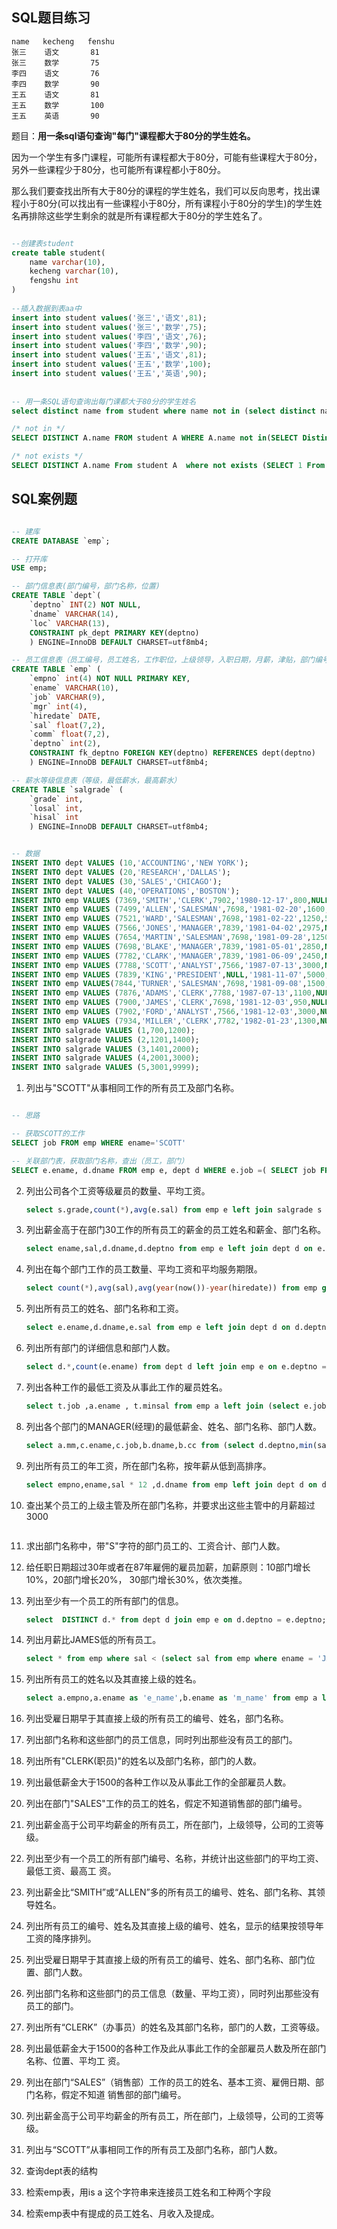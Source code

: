 ## SQL题目练习



```
name   kecheng   fenshu
张三    语文       81
张三    数学       75
李四    语文       76
李四    数学       90
王五    语文       81
王五    数学       100
王五    英语       90

```


题目：**用一条sql语句查询"每门"课程都大于80分的学生姓名。**


因为一个学生有多门课程，可能所有课程都大于80分，可能有些课程大于80分，另外一些课程少于80分，也可能所有课程都小于80分。

那么我们要查找出所有大于80分的课程的学生姓名，我们可以反向思考，找出课程小于80分(可以找出有一些课程小于80分，所有课程小于80分的学生)的学生姓名再排除这些学生剩余的就是所有课程都大于80分的学生姓名了。


```SQL

--创建表student
create table student(
	name varchar(10),
	kecheng varchar(10),
	fengshu int
)
 
--插入数据到表aa中
insert into student values('张三','语文',81);
insert into student values('张三','数学',75);
insert into student values('李四','语文',76);
insert into student values('李四','数学',90);
insert into student values('王五','语文',81);
insert into student values('王五','数学',100);
insert into student values('王五','英语',90);
 
 
-- 用一条SQL语句查询出每门课都大于80分的学生姓名
select distinct name from student where name not in (select distinct name from student where fengshu<=80);

/* not in */ 
SELECT DISTINCT A.name FROM student A WHERE A.name not in(SELECT Distinct S.name FROM student S WHERE S.score <80);

/* not exists */ 
SELECT DISTINCT A.name From student A  where not exists (SELECT 1 From student S Where  S.score <80 AND S.name =A.name);
```










## SQL案例题



```SQL

-- 建库
CREATE DATABASE `emp`;

-- 打开库
USE emp;

-- 部门信息表(部门编号，部门名称，位置)
CREATE TABLE `dept`( 
    `deptno` INT(2) NOT NULL, 
    `dname` VARCHAR(14), 
    `loc` VARCHAR(13), 
    CONSTRAINT pk_dept PRIMARY KEY(deptno) 
    ) ENGINE=InnoDB DEFAULT CHARSET=utf8mb4;

-- 员工信息表（员工编号，员工姓名，工作职位，上级领导，入职日期，月薪，津贴，部门编号）
CREATE TABLE `emp` ( 
    `empno` int(4) NOT NULL PRIMARY KEY, 
    `ename` VARCHAR(10), 
    `job` VARCHAR(9), 
    `mgr` int(4), 
    `hiredate` DATE, 
    `sal` float(7,2), 
    `comm` float(7,2), 
    `deptno` int(2), 
    CONSTRAINT fk_deptno FOREIGN KEY(deptno) REFERENCES dept(deptno) 
    ) ENGINE=InnoDB DEFAULT CHARSET=utf8mb4;

-- 薪水等级信息表（等级，最低薪水，最高薪水）
CREATE TABLE `salgrade` ( 
    `grade` int, 
    `losal` int, 
    `hisal` int 
    ) ENGINE=InnoDB DEFAULT CHARSET=utf8mb4;


-- 数据
INSERT INTO dept VALUES (10,'ACCOUNTING','NEW YORK'); 
INSERT INTO dept VALUES (20,'RESEARCH','DALLAS');
INSERT INTO dept VALUES (30,'SALES','CHICAGO'); 
INSERT INTO dept VALUES (40,'OPERATIONS','BOSTON');
INSERT INTO emp VALUES (7369,'SMITH','CLERK',7902,'1980-12-17',800,NULL,20); 
INSERT INTO emp VALUES (7499,'ALLEN','SALESMAN',7698,'1981-02-20',1600,300,30); 
INSERT INTO emp VALUES (7521,'WARD','SALESMAN',7698,'1981-02-22',1250,500,30); 
INSERT INTO emp VALUES (7566,'JONES','MANAGER',7839,'1981-04-02',2975,NULL,20);
INSERT INTO emp VALUES (7654,'MARTIN','SALESMAN',7698,'1981-09-28',1250,1400,30); 
INSERT INTO emp VALUES (7698,'BLAKE','MANAGER',7839,'1981-05-01',2850,NULL,30); 
INSERT INTO emp VALUES (7782,'CLARK','MANAGER',7839,'1981-06-09',2450,NULL,10); 
INSERT INTO emp VALUES (7788,'SCOTT','ANALYST',7566,'1987-07-13',3000,NULL,20); 
INSERT INTO emp VALUES (7839,'KING','PRESIDENT',NULL,'1981-11-07',5000,NULL,10); 
INSERT INTO emp VALUES(7844,'TURNER','SALESMAN',7698,'1981-09-08',1500,0,30); 
INSERT INTO emp VALUES (7876,'ADAMS','CLERK',7788,'1987-07-13',1100,NULL,20); 
INSERT INTO emp VALUES (7900,'JAMES','CLERK',7698,'1981-12-03',950,NULL,30); 
INSERT INTO emp VALUES (7902,'FORD','ANALYST',7566,'1981-12-03',3000,NULL,20); 
INSERT INTO emp VALUES (7934,'MILLER','CLERK',7782,'1982-01-23',1300,NULL,10);
INSERT INTO salgrade VALUES (1,700,1200); 
INSERT INTO salgrade VALUES (2,1201,1400); 
INSERT INTO salgrade VALUES (3,1401,2000); 
INSERT INTO salgrade VALUES (4,2001,3000); 
INSERT INTO salgrade VALUES (5,3001,9999);
```

1. 列出与"SCOTT"从事相同工作的所有员工及部门名称。

```SQL

-- 思路

-- 获取SCOTT的工作  
SELECT job FROM emp WHERE ename='SCOTT'

-- 关联部门表，获取部门名称，查出（员工，部门）    
SELECT e.ename, d.dname FROM emp e, dept d WHERE e.job =( SELECT job FROM emp WHERE ename = 'SCOTT' ) AND e.ename<>'SCOTT' AND e.deptno=d.deptno
```


2. 列出公司各个工资等级雇员的数量、平均工资。

    ```SQL
    select s.grade,count(*),avg(e.sal) from emp e left join salgrade s on e.sal between s.losal and s.hisal group by s.grade ;
    ```

3. 列出薪金高于在部门30工作的所有员工的薪金的员工姓名和薪金、部门名称。

    ```SQL
    select ename,sal,d.dname,d.deptno from emp e left join dept d on e.deptno = d.deptno where e.sal > (select max(sal) from emp where deptno = 30);
    ```

4. 列出在每个部门工作的员工数量、平均工资和平均服务期限。

    ```SQL
    select count(*),avg(sal),avg(year(now())-year(hiredate)) from emp group by deptno;
    ```

5. 列出所有员工的姓名、部门名称和工资。

    ```SQL
    select e.ename,d.dname,e.sal from emp e left join dept d on d.deptno = e.deptno;
    ```

6. 列出所有部门的详细信息和部门人数。

    ```SQL
    select d.*,count(e.ename) from dept d left join emp e on e.deptno = d.deptno group by d.deptno;
    ```

7. 列出各种工作的最低工资及从事此工作的雇员姓名。

    ```SQL
    select t.job ,a.ename , t.minsal from emp a left join (select e.job as job , min(e.sal) as minsal from emp e group by e.job) t on a.job = t.job;

    ```

8. 列出各个部门的MANAGER(经理)的最低薪金、姓名、部门名称、部门人数。

    ```SQL
    select a.mm,c.ename,c.job,b.dname,b.cc from (select d.deptno,min(sal) mm from emp e left join dept d on e.deptno = d.deptno where job = 'MANAGER' group by deptno) a left join (select d.deptno,d.dname,count(*) cc from emp e left join dept d on e.deptno = d.deptno group by d.deptno) b on a.deptno = b.deptno left join emp c on c.sal = a.mm and b.deptno = c.deptno ;
    ```

9. 列出所有员工的年工资，所在部门名称，按年薪从低到高排序。

    ```SQL
    select empno,ename,sal * 12 ,d.dname from emp left join dept d on d.deptno = emp.deptno order by sal * 12 asc;
    ```


10. 查出某个员工的上级主管及所在部门名称，并要求出这些主管中的月薪超过3000

    ```

    ```

11. 求出部门名称中，带"S"字符的部门员工的、工资合计、部门人数。

12. 给任职日期超过30年或者在87年雇佣的雇员加薪，加薪原则：10部门增长10%，20部门增长20%， 30部门增长30%，依次类推。

13. 列出至少有一个员工的所有部门的信息。

    ```SQL
    select  DISTINCT d.* from dept d join emp e on d.deptno = e.deptno; 
    ```

14. 列出月薪比JAMES低的所有员工。

    ```SQL
    select * from emp where sal < (select sal from emp where ename = 'JAMES')
    ```


15. 列出所有员工的姓名以及其直接上级的姓名。

    ```SQL
    select a.empno,a.ename as 'e_name',b.ename as 'm_name' from emp a left join emp b on a.mgr = b.empno;
    ```

16. 列出受雇日期早于其直接上级的所有员工的编号、姓名，部门名称。

17. 列出部门名称和这些部门的员工信息，同时列出那些没有员工的部门。

18. 列出所有"CLERK(职员)"的姓名以及部门名称，部门的人数。

19. 列出最低薪金大于1500的各种工作以及从事此工作的全部雇员人数。

20. 列出在部门"SALES"工作的员工的姓名，假定不知道销售部的部门编号。

21. 列出薪金高于公司平均薪金的所有员工，所在部门，上级领导，公司的工资等级。

22. 列出至少有一个员工的所有部门编号、名称，并统计出这些部门的平均工资、最低工资、最高工 资。

23. 列出薪金比“SMITH”或“ALLEN”多的所有员工的编号、姓名、部门名称、其领导姓名。

24. 列出所有员工的编号、姓名及其直接上级的编号、姓名，显示的结果按领导年工资的降序排列。

25. 列出受雇日期早于其直接上级的所有员工的编号、姓名、部门名称、部门位置、部门人数。

26. 列出部门名称和这些部门的员工信息（数量、平均工资），同时列出那些没有员工的部门。

27. 列出所有“CLERK”（办事员）的姓名及其部门名称，部门的人数，工资等级。

28. 列出最低薪金大于1500的各种工作及此从事此工作的全部雇员人数及所在部门名称、位置、平均工 资。

29. 列出在部门“SALES”（销售部）工作的员工的姓名、基本工资、雇佣日期、部门名称，假定不知道 销售部的部门编号。

30. 列出薪金高于公司平均薪金的所有员工，所在部门，上级领导，公司的工资等级。

31. 列出与“SCOTT”从事相同工作的所有员工及部门名称，部门人数。

32. 查询dept表的结构

33. 检索emp表，用is a 这个字符串来连接员工姓名和工种两个字段

34. 检索emp表中有提成的员工姓名、月收入及提成。
